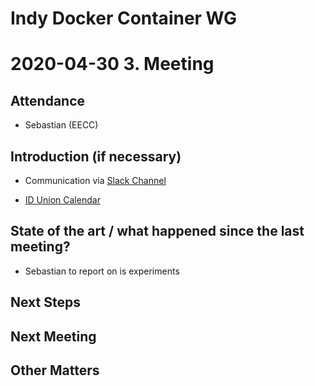 Indy Docker Container WG
=========================

2020-04-30 3. Meeting
===========================


Attendance
-----------

- Sebastian (EECC)


Introduction (if necessary)
-----------------

- Communication via [Slack Channel](https://idunionworkspace.slack.com/archives/C01NPP5C25U)

- [ID Union Calendar](https://docs.nextcloud.com/server/21/user_manual/en/pim/calendar.html)


State of the art / what happened since the last meeting?
-----

- Sebastian to report on is experiments


Next Steps
---------------



Next Meeting
----------------


Other Matters
------------

